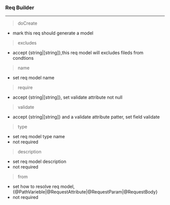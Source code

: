 ### Req Builder
----
> doCreate
* mark this req should generate a model
> excludes
* accept {string|[string]},this req model will
excludes fileds from condtions
>name
* set req model name
>require
* accept {string|[string]}, set validate attribute not null
>validate
* accept {string|[string]} and a validate attribute patter, set field validate
>type
* set req model type name
* not required
>description
* set req model description
* not required
>from
* set how to resolve req model, {@PathVarieble|@RequestAttribute|@RequestParam|@RequestBody}
* not required